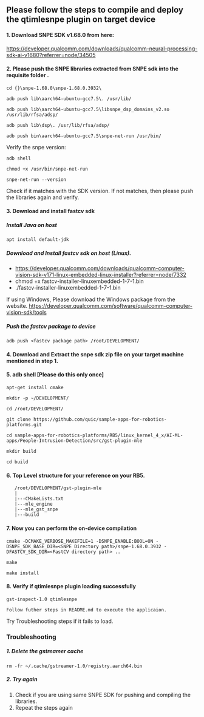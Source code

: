 ## Please follow the steps to compile and deploy the qtimlesnpe plugin on target device

#### 1. Download SNPE SDK v1.68.0 from here:

https://developer.qualcomm.com/downloads/qualcomm-neural-processing-sdk-ai-v1680?referrer=node/34505

#### 2. Please push the SNPE libraries extracted from SNPE sdk into the requisite folder . 
```console
cd {}\snpe-1.68.0\snpe-1.68.0.3932\
```
```console
adb push lib\aarch64-ubuntu-gcc7.5\. /usr/lib/
```
```console
adb push lib\aarch64-ubuntu-gcc7.5\libsnpe_dsp_domains_v2.so /usr/lib/rfsa/adsp/
```
```console
adb push lib\dsp\. /usr/lib/rfsa/adsp/ 
```
```console
adb push bin\aarch64-ubuntu-gcc7.5\snpe-net-run /usr/bin/
```

Verify the snpe version:
```console
adb shell
```
```console
chmod +x /usr/bin/snpe-net-run
```
```console
snpe-net-run --version
```
Check if it matches with the SDK version. If not matches, then please push the libraries again and verify.

#### 3. Download and install fastcv sdk
##### Install Java on host
```console
apt install default-jdk
```
##### Download and Install fastcv sdk on host (Linux). 
* https://developer.qualcomm.com/downloads/qualcomm-computer-vision-sdk-v171-linux-embedded-linux-installer?referrer=node/7332
* chmod +x fastcv-installer-linuxembedded-1-7-1.bin
* ./fastcv-installer-linuxembedded-1-7-1.bin

If using Windows, Please download the Windows package from the website.
https://developer.qualcomm.com/software/qualcomm-computer-vision-sdk/tools

##### Push the fastcv package to device
```console
adb push <fastcv package path> /root/DEVELOPMENT/
```

#### 4. Download and Extract the snpe sdk zip file on your target machine mentioned in step 1.

#### 5. adb shell [Please do this only once]
```console
apt-get install cmake
```
```console
mkdir -p ~/DEVELOPMENT/
```
```console
cd /root/DEVELOPMENT/
```
```console
git clone https://github.com/quic/sample-apps-for-robotics-platforms.git
```
```console
cd sample-apps-for-robotics-platforms/RB5/linux_kernel_4_x/AI-ML-apps/People-Intrusion-Detection/src/gst-plugin-mle
```
```console
mkdir build
```
```console
cd build
```

#### 6. Top Level structure for your reference on your RB5.
```console
   /root/DEVELOPMENT/gst-plugin-mle
   |
   |---CMakeLists.txt
   |---mle_engine
   |---mle_gst_snpe
   |---build
```

#### 7. Now you can perform the on-device compilation
```console
cmake -DCMAKE_VERBOSE_MAKEFILE=1 -DSNPE_ENABLE:BOOL=ON -DSNPE_SDK_BASE_DIR=<SNPE Directory path>/snpe-1.68.0.3932 -DFASTCV_SDK_DIR=<FastCV directory path> ..
```
```console
make
```
```console
make install
```
#### 8. Verify if qtimlesnpe plugin loading successfully
```console
gst-inspect-1.0 qtimlesnpe

Follow futher steps in README.md to execute the applicaion.

```
Try Troubleshooting steps if it fails to load.

### Troubleshooting
##### 1. Delete the gstreamer cache
```console
rm -fr ~/.cache/gstreamer-1.0/registry.aarch64.bin
```

##### 2. Try again
1. Check if you are using same SNPE SDK for pushing and compiling the libraries.
2. Repeat the steps again
